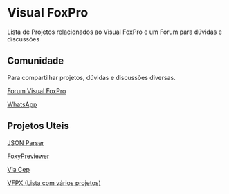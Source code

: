 # Visual FoxPro
Lista de Projetos relacionados ao Visual FoxPro e um Forum para dúvidas e discussões

## Comunidade
Para compartilhar projetos, dúvidas e discussões diversas.

[Forum Visual FoxPro](https://github.com/MariooJr/FoxPro/discussions)

[WhatsApp](https://chat.whatsapp.com/HomKnGfQSWU4NNDazZycFR) 

## Projetos Uteis
[JSON Parser](https://github.com/vespina/json)

[FoxyPreviewer](https://www.foxypreviewer.com/)

[Via Cep](https://github.com/MariooJr/viacep)

[VFPX (Lista com vários projetos)](https://vfpx.github.io/projects/) 
